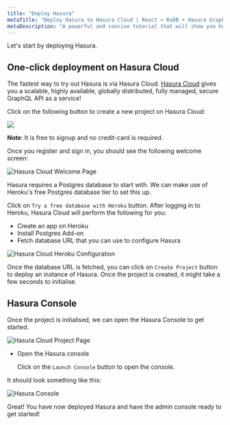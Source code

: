 ```yaml
---
title: "Deploy Hasura"
metaTitle: "Deploy Hasura to Hasura Cloud | React + RxDB + Hasura GraphQL Tutorial"
metaDescription: "A powerful and concise tutorial that will show you how to build an offline first app with RxDB and Hasura."
---
```


Let's start by deploying Hasura.

## One-click deployment on Hasura Cloud

The fastest way to try out Hasura is via Hasura Cloud. [Hasura Cloud](https://hasura.io/cloud/) gives you a scalable, highly available, globally distributed, fully managed, secure GraphQL API as a service!

Click on the following button to create a new project on Hasura Cloud:

<a href="https://cloud.hasura.io" target="_blank"><img src="https://graphql-engine-cdn.hasura.io/assets/main-site/deploy-hasura-cloud.png" /></a>

**Note**: It is free to signup and no credit-card is required.

Once you register and sign in, you should see the following welcome screen:

![Hasura Cloud Welcome Page](https://graphql-engine-cdn.hasura.io/learn-hasura/assets/graphql-hasura/hasura-cloud-welcome.png)

Hasura requires a Postgres database to start with. We can make use of Heroku's free Postgres database tier to set this up.

Click on `Try a free database with Heroku` button. After logging in to Heroku, Hasura Cloud will perform the following for you:

- Create an app on Heroku
- Install Postgres Add-on
- Fetch database URL that you can use to configure Hasura

![Hasura Cloud Heroku Configuration](https://graphql-engine-cdn.hasura.io/learn-hasura/assets/graphql-hasura/hasura-cloud-heroku-setup.png)

Once the database URL is fetched, you can click on `Create Project` button to deploy an instance of Hasura. Once the project is created, it might take a few seconds to initialise.

## Hasura Console

Once the project is initialised, we can open the Hasura Console to get started.

![Hasura Cloud Project Page](https://graphql-engine-cdn.hasura.io/learn-hasura/assets/graphql-hasura/hasura-cloud-project-page.png)

- Open the Hasura console

    Click on the `Launch Console` button to open the console. 

It should look something like this:

![Hasura Console](https://graphql-engine-cdn.hasura.io/learn-hasura/assets/graphql-hasura/hasura-console.png)

Great! You have now deployed Hasura and have the admin console ready to get started!
